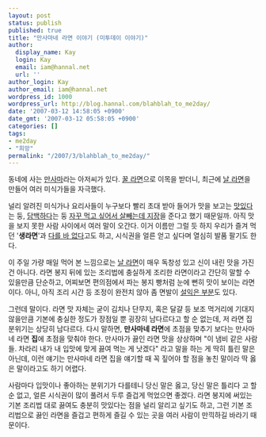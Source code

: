 ```yaml
---
layout: post
status: publish
published: true
title: "만사마네 라면 이야기 (미투데이 이야기)"
author:
  display_name: Kay
  login: Kay
  email: iam@hannal.net
  url: ''
author_login: Kay
author_email: iam@hannal.net
wordpress_id: 1000
wordpress_url: http://blog.hannal.com/blahblah_to_me2day/
date: '2007-03-12 14:58:05 +0900'
date_gmt: '2007-03-12 05:58:05 +0900'
categories: []
tags:
- me2day
- "희망"
permalink: "/2007/3/blahblah_to_me2day/"
---
```

<p>동네에 사는 <a href="http://www.sumanpark.com">만사마</a>라는 아저씨가 있다. <a href="http://www.enbee.com">꿀 라면</a>으로 이목을 받더니, 최근에 <a href="http://me2day.net">날 라면</a>을 만들어 여러 미식가들을 자극했다.</p>
<p>널리 알려진 미식가나 요리사들이 누구보다 빨리 초대 받아 들어가 맛을 보고는 <a href="http://xenix.egloos.com/1517549">맛있다</a>는 둥, <a href="http://hypercortex.net/ver2/263">담백하다</a>는 둥 <a href="http://me2day.net/sumanpark/2007/03/08#12:06:11">자꾸 먹고 싶어서 살빼는데 지장</a>을 준다고 했기 때문일까. 아직 맛을 보지 못한 사람 사이에서 여러 말이 오간다. 이거 이름만 그럴 듯 하지 우리가 즐겨 먹던 '<strong>생라면</strong>'과 <a href="http://matioworld.com/blog/entry/%EB%AF%B8%ED%88%AC%EB%8D%B0%EC%9D%B4-%EB%82%9C-%EC%9E%98-%EB%AA%A8%EB%A5%B4%EA%B2%A0%EB%8B%A4">다를 바 없다</a>고도 하고, 시식권을 얼른 얻고 싶다며 열심히 발품 팔기도 한다.</p>
<p>이 주일 가량 매일 먹어 본 느낌으로는 <a href="http://me2day.net">날 라면</a>이 매우 독창성 있고 신이 내린 맛을 가진 건 아니다. 라면 봉지 뒤에 있는 조리법에 충실하게 조리한 라면이라고 간단히 말할 수 있을만큼 단순하고, 어찌보면 편의점에서 파는 봉지 빵처럼 눈에 뻔히 맛이 보이는 라면이다. 아니, 아직 조리 시간 등 조정이 완전치 않아 좀 면발이 <a href="http://me2day.net/hannal/2007/03/10">설익은 부분</a>도 있다.</p>
<p>그런데 말이다. 라면 맛 자체는 굳이 김치나 단무지, 혹은 달걀 등 보조 먹거리에 기대지 않을만큼 기본에 충실한 정도가 장점일 뿐 굉장히 남다르다고 할 순 없는데, 저 라면 집 분위기는 상당히 남다르다. 다시 말하면, <strong>만사마네 라면</strong>에 초점을 맞추기 보다는 만사마네 라면 <strong>집</strong>에 초점을 맞춰야 한다. 만사마가 끓인 라면 맛을 상상하며 "이 냄비 같은 사람들. 차라리 내가 내 입맛에 맞게 끓여 먹는 게 낫겠다" 라고 말을 하는 게 딱히 틀린 말은 아닌데, 이런 얘기는 만사마네 라면 집을 얘기할 때 꼭 짚어야 할 점을 놓친 말이라 딱 옳은 말이라고도 하기 어렵다.</p>
<p>사람마다 입맛이나 좋아하는 분위기가 다를테니 당신 말은 옳고, 당신 말은 틀리다 고 할 순 없고, 얼른 시식권이 많이 풀려서 두루 즐겁게 먹었으면 좋겠다. 라면 봉지에 써있는 기본 조리법 대로 끓여도 충분히 맛있다는 점을 널리 알리고 싶기도 하고, 그런 기본 조리법으로 끓인 라면을 즐겁고 편하게 즐길 수 있는 곳을 여러 사람이 만끽하길 바라기 때문이다.</p>

